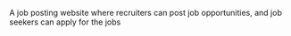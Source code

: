 A job posting website where recruiters can
post job opportunities, and job seekers can
apply for the jobs
